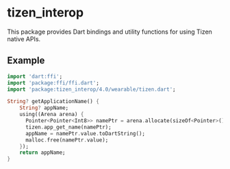 # tizen_interop

This package provides Dart bindings and utility functions for using Tizen native APIs.

## Example

```dart
import 'dart:ffi';
import 'package:ffi/ffi.dart';
import 'package:tizen_interop/4.0/wearable/tizen.dart';

String? getApplicationName() {
    String? appName;
    using((Arena arena) {
      Pointer<Pointer<Int8>> namePtr = arena.allocate(sizeOf<Pointer>());
      tizen.app_get_name(namePtr);
      appName = namePtr.value.toDartString();
      malloc.free(namePtr.value);
    });
    return appName;
}
```
